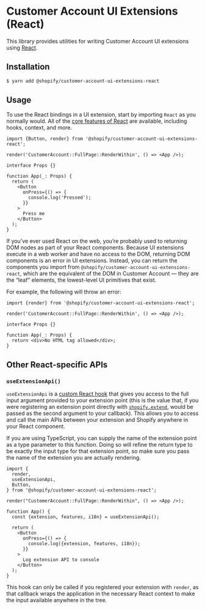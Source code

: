 # Customer Account UI Extensions (React)

This library provides utilities for writing Customer Account UI extensions using [React](https://reactjs.org).

## Installation

```bash
$ yarn add @shopify/customer-account-ui-extensions-react
```

## Usage

To use the React bindings in a UI extension, start by importing `React` as you normally would. All of the [core features of React](https://reactjs.org/docs/getting-started.html) are available, including hooks, context, and more.

```tsx
import {Button, render} from '@shopify/customer-account-ui-extensions-react';

render('CustomerAccount::FullPage::RenderWithin', () => <App />);

interface Props {}

function App(_: Props) {
  return (
    <Button
      onPress={() => {
        console.log('Pressed');
      }}
    >
      Press me
    </Button>
  );
}
```

If you’ve ever used React on the web, you’re probably used to returning DOM nodes as part of your React components. Because UI extensions execute in a web worker and have no access to the DOM, returning DOM components is an error in UI extensions. Instead, you can return the components you import from `@shopify/customer-account-ui-extensions-react`, which are the equivalent of the DOM in Customer Account — they are the “leaf” elements, the lowest-level UI primitives that exist.

For example, the following will throw an error:

```tsx
import {render} from '@shopify/customer-account-ui-extensions-react';

render('CustomerAccount::FullPage::RenderWithin', () => <App />);

interface Props {}

function App(_: Props) {
  return <div>No HTML tag allowed</div>;
}
```

## Other React-specific APIs

### `useExtensionApi()`

`useExtensionApi` is a [custom React hook](https://reactjs.org/docs/hooks-intro.html) that gives you access to the full input argument provided to your extension point (this is the value that, if you were registering an extension point directly with [`shopify.extend`](../checkout-ui-extensions/documentation/globals.md), would be passed as the second argument to your callback). This allows you to access and call the main APIs between your extension and Shopify anywhere in your React component.

If you are using TypeScript, you can supply the name of the extension point as a type parameter to this function. Doing so will refine the return type to be exactly the input type for that extension point, so make sure you pass the name of the extension you are actually rendering.

```tsx
import {
  render,
  useExtensionApi,
  Button,
} from '@shopify/customer-account-ui-extensions-react';

render("CustomerAccount::FullPage::RenderWithin", () => <App />);

function App() {
  const {extension, features, i18n} = useExtensionApi();

  return (
    <Button
      onPress={() => {
        console.log({extension, features, i18n});
      }}
    >
      Log extension API to console
    </Button>
  );
}
```

This hook can only be called if you registered your extension with `render`, as that callback wraps the application in the necessary React context to make the input available anywhere in the tree.
